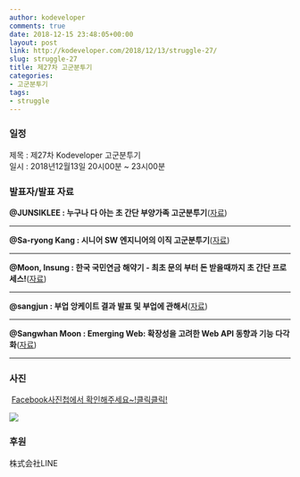 ```yaml
---
author: kodeveloper
comments: true
date: 2018-12-15 23:48:05+00:00
layout: post
link: http://kodeveloper.com/2018/12/13/struggle-27/
slug: struggle-27
title: 제27차 고군분투기
categories:
- 고군분투기
tags:
- struggle
---
```


### 일정

제목 : 제27차 Kodeveloper 고군분투기  
일시 : 2018년12월13일 20시00분 ~ 23시00분

### 발표자/발표 자료

**@JUNSIKLEE : 누구나 다 아는 초 간단 부양가족 고군분투기**([자료](https://docs.google.com/presentation/d/1mSobPShAgAnpWoeguOHVydM0wP395UuNfYX4Lb8t6wY))

---

**@Sa-ryong Kang : 시니어 SW 엔지니어의 이직 고군분투기**([자료](https://speakerdeck.com/saryong/sinieo-swenjinieoyi-ijig-gogunbuntugi-lt))

---

**@Moon, Insung : 한국 국민연금 해약기 - 최초 문의 부터 돈 받을때까지 초 간단 프로세스!**([자료](#))

---

**@sangjun : 부업 앙케이트 결과 발표 및 부업에 관해서**([자료](https://docs.google.com/presentation/d/1MR9FvrCU8vq2_kfIO8R330q0EyHIOSILUg3MXb8OJSI/edit))

---

**@Sangwhan Moon : Emerging Web: 확장성을 고려한 Web API 동향과 기능 다각화**([자료](https://www.dropbox.com/s/ga7pyc8hkoj3pin/emergingweb.pdf?dl=0))

---



### 사진

 [Facebook사진첩에서 확인해주세요~!클릭클릭!](https://www.facebook.com/media/set/?set=oa.2239665356278197&type=3)

![](https://scontent-nrt1-1.xx.fbcdn.net/v/t1.0-9/48266564_2047329735305669_759014596303388672_o.jpg?_nc_cat=103&_nc_ht=scontent-nrt1-1.xx&oh=01f7f28c03702d0a0fbcebcc88849b50&oe=5CE443FB)

### 후원

株式会社LINE
